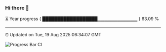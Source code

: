 ### Hi there 👋

⏳ Year progress { ██████████████████▁▁▁▁▁▁▁▁▁▁▁▁ } 63.09 %

---

⏰ Updated on Tue, 19 Aug 2025 06:34:07 GMT

![Progress Bar CI](https://github.com/liununu/liununu/workflows/Progress%20Bar%20CI/badge.svg)
